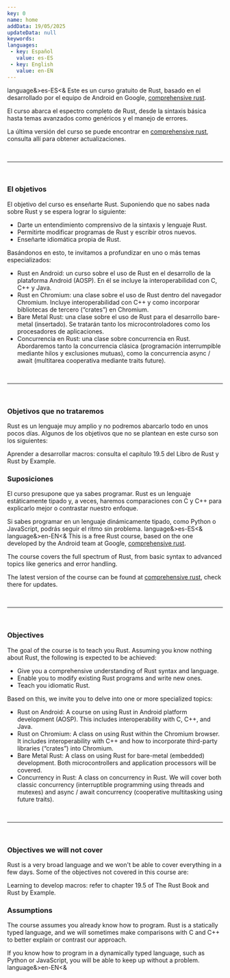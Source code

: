 ```yaml
---
key: 0
name: home
addData: 19/05/2025
updateData: null
keywords: 
languages:
 - key: Español
   value: es-ES
 - key: English
   value: en-EN
---
```

language&>es-ES<&
Este es un curso gratuito de Rust, basado en el desarrollado por el equipo de Android en Google, [comprehensive rust](https://google.github.io/comprehensive-rust/es/index.html).

El curso abarca el espectro completo de Rust, desde la sintaxis básica hasta temas avanzados como genéricos y el manejo de errores.

La última versión del curso se puede encontrar en [comprehensive rust](https://google.github.io/comprehensive-rust/es/index.html), consulta allí para obtener actualizaciones.

<br />
<hr />
<br />

### El objetivos

El objetivo del curso es enseñarte Rust. Suponiendo que no sabes nada sobre Rust y se espera lograr lo siguiente:
- Darte un entendimiento comprensivo de la sintaxis y lenguaje Rust.
- Permitirte modificar programas de Rust y escribir otros nuevos.
- Enseñarte idiomática propia de Rust.

Basándonos en esto, te invitamos a profundizar en uno o más temas especializados:

- Rust en Android: un curso sobre el uso de Rust en el desarrollo de la plataforma Android (AOSP). En él se incluye la interoperabilidad con C, C++ y Java.
- Rust en Chromium: una clase sobre el uso de Rust dentro del navegador Chromium. Incluye interoperabilidad con C++ y como incorporar bibliotecas de tercero (“crates”) en Chromium.
- Bare Metal Rust: una clase sobre el uso de Rust para el desarrollo bare-metal (insertado). Se tratarán tanto los microcontroladores como los procesadores de aplicaciones.
- Concurrencia en Rust: una clase sobre concurrencia en Rust. Abordaremos tanto la concurrencia clásica (programación interrumpible mediante hilos y exclusiones mutuas), como la concurrencia async / await (multitarea cooperativa mediante traits future).

<br />
<hr />
<br />

### Objetivos que no trataremos
Rust es un lenguaje muy amplio y no podremos abarcarlo todo en unos pocos días. Algunos de los objetivos que no se plantean en este curso son los siguientes:

Aprender a desarrollar macros: consulta el capítulo 19.5 del Libro de Rust y Rust by Example.

### Suposiciones
El curso presupone que ya sabes programar. Rust es un lenguaje estáticamente tipado y, a veces, haremos comparaciones con C y C++ para explicarlo mejor o contrastar nuestro enfoque.

Si sabes programar en un lenguaje dinámicamente tipado, como Python o JavaScript, podrás seguir el ritmo sin problema.
language&>es-ES<&
language&>en-EN<&
This is a free Rust course, based on the one developed by the Android team at Google, [comprehensive rust](https://google.github.io/comprehensive-rust/es/index.html).

The course covers the full spectrum of Rust, from basic syntax to advanced topics like generics and error handling.

The latest version of the course can be found at [comprehensive rust](https://google.github.io/comprehensive-rust/es/index.html), check there for updates.

<br />
<hr />
<br />

### Objectives

The goal of the course is to teach you Rust. Assuming you know nothing about Rust, the following is expected to be achieved:
- Give you a comprehensive understanding of Rust syntax and language.
- Enable you to modify existing Rust programs and write new ones.
- Teach you idiomatic Rust.

Based on this, we invite you to delve into one or more specialized topics:

- Rust on Android: A course on using Rust in Android platform development (AOSP). This includes interoperability with C, C++, and Java.
- Rust on Chromium: A class on using Rust within the Chromium browser. It includes interoperability with C++ and how to incorporate third-party libraries (“crates”) into Chromium.
- Bare Metal Rust: A class on using Rust for bare-metal (embedded) development. Both microcontrollers and application processors will be covered.
- Concurrency in Rust: A class on concurrency in Rust. We will cover both classic concurrency (interruptible programming using threads and mutexes) and async / await concurrency (cooperative multitasking using future traits).

<br />
<hr />
<br />

### Objectives we will not cover
Rust is a very broad language and we won't be able to cover everything in a few days. Some of the objectives not covered in this course are:

Learning to develop macros: refer to chapter 19.5 of The Rust Book and Rust by Example.

### Assumptions
The course assumes you already know how to program. Rust is a statically typed language, and we will sometimes make comparisons with C and C++ to better explain or contrast our approach.

If you know how to program in a dynamically typed language, such as Python or JavaScript, you will be able to keep up without a problem.
language&>en-EN<&